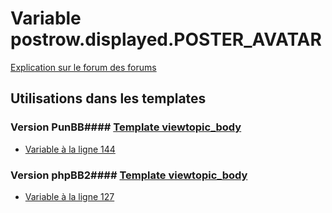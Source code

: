 # Variable postrow.displayed.POSTER_AVATAR
[Explication sur le forum des forums](http://forum.forumactif.com/t294113-listing-des-variables#postrow.displayed.POSTER_AVATAR)
## Utilisations dans les templates
### Version PunBB#### [Template viewtopic_body](punbb/viewtopic_body.md)
* [Variable à la ligne 144](../punbb/viewtopic_body.tpl#L144)
### Version phpBB2#### [Template viewtopic_body](subsilver/viewtopic_body.md)
* [Variable à la ligne 127](../subsilver/viewtopic_body.tpl#L127)